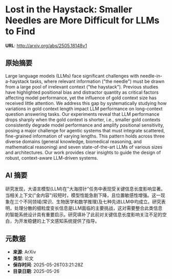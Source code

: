 # Lost in the Haystack: Smaller Needles are More Difficult for LLMs to Find

**URL**: http://arxiv.org/abs/2505.18148v1

## 原始摘要

Large language models (LLMs) face significant challenges with
needle-in-a-haystack tasks, where relevant information ("the needle") must be
drawn from a large pool of irrelevant context ("the haystack"). Previous
studies have highlighted positional bias and distractor quantity as critical
factors affecting model performance, yet the influence of gold context size has
received little attention. We address this gap by systematically studying how
variations in gold context length impact LLM performance on long-context
question answering tasks. Our experiments reveal that LLM performance drops
sharply when the gold context is shorter, i.e., smaller gold contexts
consistently degrade model performance and amplify positional sensitivity,
posing a major challenge for agentic systems that must integrate scattered,
fine-grained information of varying lengths. This pattern holds across three
diverse domains (general knowledge, biomedical reasoning, and mathematical
reasoning) and seven state-of-the-art LLMs of various sizes and architectures.
Our work provides clear insights to guide the design of robust, context-aware
LLM-driven systems.


## AI 摘要

研究发现，大语言模型(LLM)在"大海捞针"任务中表现受关键信息长度影响显著。当相关上下文("金内容")较短时，模型性能急剧下降，且位置敏感性增强。这一现象在三个不同领域(常识、生物医学和数学推理)及七种先进LLM中均成立。研究表明，处理分散的细粒度变长信息是LLM面临的主要挑战，这对需要整合此类信息的智能系统设计具有重要启示。研究填补了此前对关键信息长度影响关注不足的空白，为开发稳健的上下文感知系统提供了指导。

## 元数据

- **来源**: ArXiv
- **类型**: 论文
- **保存时间**: 2025-05-26T03:21:28Z
- **目录日期**: 2025-05-26
